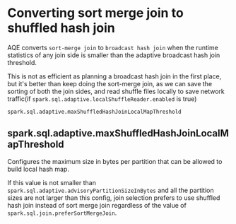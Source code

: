 # Converting sort merge join to shuffled hash join

AQE converts `sort-merge join` to `broadcast hash join` when the runtime statistics of any join side is smaller than the adaptive broadcast hash join threshold.

This is not as efficient as planning a broadcast hash join in the first place, but it's better than keep doing the sort-merge join, as we can save the sorting of both the join sides, and read shuffle files locally to save network traffic(if `spark.sql.adaptive.localShuffleReader.enabled` is true)

    spark.sql.adaptive.maxShuffledHashJoinLocalMapThreshold

## spark.sql.adaptive.maxShuffledHashJoinLocalMapThreshold

Configures the maximum size in bytes per partition that can be allowed to build local hash map.

If this value is not smaller than `spark.sql.adaptive.advisoryPartitionSizeInBytes` and all the partition sizes are not larger than this config, join selection prefers to use shuffled hash join instead of sort merge join regardless of the value of `spark.sql.join.preferSortMergeJoin`.
